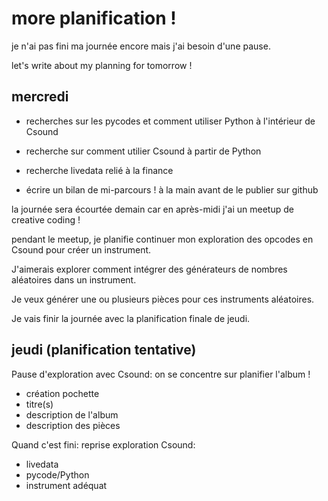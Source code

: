 # more planification !

je n'ai pas fini ma journée encore mais j'ai besoin d'une pause.

let's write about my planning for tomorrow !

## mercredi

* recherches sur les pycodes et comment utiliser Python à l'intérieur de Csound

* recherche sur comment utilier Csound à partir de Python

* recherche livedata relié à la finance

* écrire un bilan de mi-parcours ! à la main avant de le publier sur github

la journée sera écourtée demain car en après-midi j'ai un meetup de creative coding !

pendant le meetup, je planifie continuer mon exploration des opcodes en Csound pour créer un instrument.

J'aimerais explorer comment intégrer des générateurs de nombres aléatoires dans un instrument.

Je veux générer une ou plusieurs pièces pour ces instruments aléatoires.

Je vais finir la journée avec la planification finale de jeudi.

## jeudi (planification tentative)

Pause d'exploration avec Csound: on se concentre sur planifier l'album !

* création pochette
* titre(s)
* description de l'album
* description des pièces


Quand c'est fini: reprise exploration Csound: 
* livedata
* pycode/Python
* instrument adéquat
